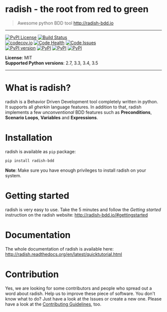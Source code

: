 # radish - the root from red to green
> Awesome python BDD tool http://radish-bdd.io

***

[![PyPI License](https://img.shields.io/pypi/l/radish-bdd.svg)](https://github.com/radish-bdd/radish/blob/master/LICENSE)
[![Build Status](https://travis-ci.org/radish-bdd/radish.svg?branch=master)](https://travis-ci.org/radish-bdd/radish)
<br>
[![codecov.io](https://codecov.io/github/radish-bdd/radish/coverage.svg?branch=master)](https://codecov.io/github/radish-bdd/radish?branch=master)
[![Code Health](https://landscape.io/github/radish-bdd/radish/master/landscape.svg?style=flat)](https://landscape.io/github/radish-bdd/radish/master)
[![Code Issues](https://www.quantifiedcode.com/api/v1/project/27441974a1a343d5813ad90cf0db3c07/badge.svg)](https://www.quantifiedcode.com/app/project/27441974a1a343d5813ad90cf0db3c07)
<br>
[![PyPI version](https://badge.fury.io/py/radish-bdd.svg)](https://badge.fury.io/py/radish-bdd)
[![PyPI](https://img.shields.io/pypi/pyversions/radish-bdd.svg)](https://pypi.python.org/pypi/radish-bdd)
[![PyPI](https://img.shields.io/pypi/wheel/radish-bdd.svg)](https://pypi.python.org/pypi/radish-bdd)
[![PyPI](https://img.shields.io/pypi/dm/radish-bdd.svg)](https://pypi.python.org/pypi/radish-bdd)

**License**: MIT <br>
**Supported Python versions**: 2.7, 3.3, 3.4, 3.5

***

# What is radish?

radish is a Behavior Driven Development tool completely written in python. It supports all *gherkin* language features. In addition to that, radish implements a few *unconventional* BDD features such as **Preconditions**, **Scenario Loops**, **Variables** and **Expressions**.

# Installation

radish is available as `pip` package:

```bash
pip install radish-bdd
```

**Note**: Make sure you have enough privileges to install radish on your system.

# Getting started

radish is very easy to use. Take the 5 minutes and follow the *Getting started* instruction on the radish website: http://radish-bdd.io/#gettingstarted

# Documentation

The whole documentation of radish is available here: http://radish.readthedocs.org/en/latest/quicktutorial.html

# Contribution

Yes, we are looking for some contributors and people who spread out a word about radish. Help us to improve these piece of software. You don't know what to do?
Just have a look at the Issues or create a new one.
Please have a look at the [Contributing Guidelines](https://github.com/radish-bdd/radish/blob/master/CONTRIBUTING.md), too.
